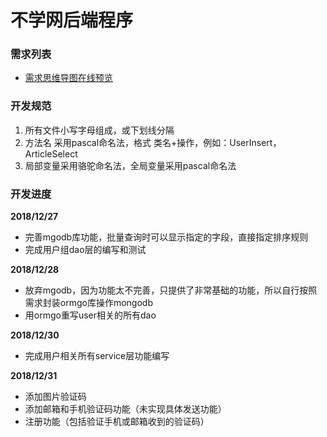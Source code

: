 # 不学网后端程序

### 需求列表

* [需求思维导图在线预览](https://www.processon.com/view/link/5c227a30e4b0df5abaa60247)

### 开发规范

1. 所有文件小写字母组成，或下划线分隔
1. 方法名 采用pascal命名法，格式 类名+操作，例如：UserInsert，ArticleSelect
1. 局部变量采用骆驼命名法，全局变量采用pascal命名法


### 开发进度

**2018/12/27**

* 完善mgodb库功能，批量查询时可以显示指定的字段，直接指定排序规则
* 完成用户组dao层的编写和测试

**2018/12/28**

* 放弃mgodb，因为功能太不完善，只提供了非常基础的功能，所以自行按照需求封装ormgo库操作mongodb
* 用ormgo重写user相关的所有dao

**2018/12/30**

* 完成用户相关所有service层功能编写

**2018/12/31**

* 添加图片验证码
* 添加邮箱和手机验证码功能（未实现具体发送功能）
* 注册功能（包括验证手机或邮箱收到的验证码）
